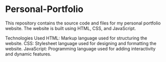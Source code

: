 # Personal-Portfolio
This repository contains the source code and files for my personal portfolio website. The website is built using HTML, CSS, and JavaScript.

Technologies Used
HTML: Markup language used for structuring the website.
CSS: Stylesheet language used for designing and formatting the website.
JavaScript: Programming language used for adding interactivity and dynamic features.
